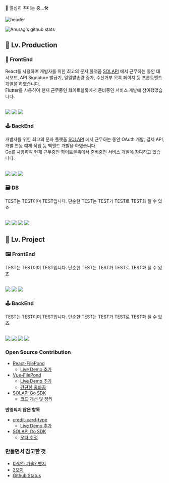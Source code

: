🔩 열심히 꾸미는 중...🛠️

![header](https://capsule-render.vercel.app/api?type=rect&color=24292e&fontColor=ffffff&height=80&section=header&text=%EC%96%B4%EB%94%94%EB%93%A0%20%ED%9A%8C%EC%82%AC%EC%9D%98%20%EA%B8%B0%EB%91%A5%EC%9D%B4%20%EB%90%98%EC%9E%90&fontSize=28)

![Anurag's github stats](https://github-readme-stats.vercel.app/api?username=KimGenius&count_private=true&show_icons=true)


<h2>🥇 Lv. Production</h2>

<h3>🧩 FrontEnd</h3>
React를 사용하여 개발자를 위한 최고의 문자 플랫폼 <a href="https://solapi.com">SOLAPI</a> 에서 근무하는 동안 대시보드, API Signature 발급기, 일일발송량 증가, 수신거부 목록 페이지 등 프론트엔드 개발을 하였습니다. <br/>	
Flutter를 사용하여 현재 근무중인 화이트블록에서 준비중인 서비스 개발에 참여했었습니다.	
<br/><br/>
<p>
  <img src="https://img.shields.io/badge/React-61DAFB?style=flat-square&logo=react&logoColor=white"/>
  <img src="https://img.shields.io/badge/Redux-764ABC?style=flat-square&logo=Redux&logoColor=white"/>
  <img src="https://img.shields.io/badge/Flutter-02569B?style=flat-square&logo=flutter&logoColor=white"/>
</p>

<h3>🕹️ BackEnd</h3>
개발자를 위한 최고의 문자 플랫폼 <a href="https://solapi.com">SOLAPI</a> 에서 근무하는 동안 OAuth 개발, 결제 API, 개발 연동 예제 작업 등 백엔드 개발을 하였습니다.<br/>	
Go를 사용하여 현재 근무중인 화이트블록에서 준비중인 서비스 개발에 참여하고 있습니다.
<br/><br/>
<p>
  <img src="https://img.shields.io/badge/Go-00ADD8?style=flat-square&logo=go&logoColor=white"/>
  <img src="https://img.shields.io/badge/NodeJS-339933?style=flat-square&logo=Node.js&logoColor=white"/>
  <img src="https://img.shields.io/badge/Docker-2496ED?style=flat-square&logo=Docker&logoColor=white"/>
</p>

<h3>🗃️ DB</h3>
TEST는 TEST이며 TEST입니다. 단순한 TEST는 TEST가 TEST로 TEST화 될 수 있죠 <br/><br/>
<p>
  <img src="https://img.shields.io/badge/MongoDB-47A248?style=flat-square&logo=MongoDB&logoColor=white"/>
  <img src="https://img.shields.io/badge/PostgreSQL-336791?style=flat-square&logo=PostgreSQL&logoColor=white"/>
  <img src="https://img.shields.io/badge/MySQL-4479A1?style=flat-square&logo=MySQL&logoColor=white"/>
  <img src="https://img.shields.io/badge/Redis-DC382D?style=flat-square&logo=Redis&logoColor=white"/>
</p>

<h2>🥈 Lv. Project</h2>

<h3>🖼️ FrontEnd</h3>
TEST는 TEST이며 TEST입니다. 단순한 TEST는 TEST가 TEST로 TEST화 될 수 있죠 <br/><br/>
<p>
  <img src="https://img.shields.io/badge/React%20Native-61DAFB?style=flat-square&logo=react&logoColor=white"/>
  <img src="https://img.shields.io/badge/Kotlin(Android)-0095D5?style=flat-square&logo=Kotlin&logoColor=white"/>
  <img src="https://img.shields.io/badge/Vue-4FC08D?style=flat-square&logo=Vue.js&logoColor=white"/>
</p>

<h3>🕹️ BackEnd</h3>
TEST는 TEST이며 TEST입니다. 단순한 TEST는 TEST가 TEST로 TEST화 될 수 있죠 <br/><br/>
<p>
  <img src="https://img.shields.io/badge/Python-3776AB?style=flat-square&logo=Python&logoColor=white"/>
  <img src="https://img.shields.io/badge/PHP-777BB4?style=flat-square&logo=PHP&logoColor=white"/>
  <img src="https://img.shields.io/badge/TypeScript-007ACC?style=flat-square&logo=TypeScript&logoColor=white"/>
  <img src="https://img.shields.io/badge/Kubernetes-326CE5?style=flat-square&logo=Kubernetes&logoColor=white"/>
</p>

<h3>Open Source Contribution</h3>

- [React-FilePond](https://github.com/pqina/react-filepond)
  - [Live Demo 추가](https://github.com/pqina/react-filepond/pull/70)
- [Vue-FilePond](https://github.com/pqina/vue-filepond)
  - [Live Demo 추가](https://github.com/pqina/vue-filepond/pull/73)
  - [간단한 줄바꿈](https://github.com/pqina/vue-filepond/pull/74)
- [SOLAPI Go SDK](https://github.com/solapi/solapi-go)
  - [코드 개선 및 정리](https://github.com/solapi/solapi-go/pull/3)
  
**반영되지 않은 항목**
- [credit-card-type](https://github.com/braintree/credit-card-type)
  - [Live Demo 추가](https://github.com/braintree/credit-card-type/pull/92)
- [SOLAPI Go SDK](https://github.com/solapi/solapi-go/pull/6)
  - [오타 수정](https://github.com/solapi/solapi-go/pull/6)

<h3>만들면서 참고한 것</h3>

- [다양한 기술? 뱃지](https://simpleicons.org/)
- [2모지](https://emojipedia.org/)
- [Github Status](https://github.com/anuraghazra/github-readme-stats)
